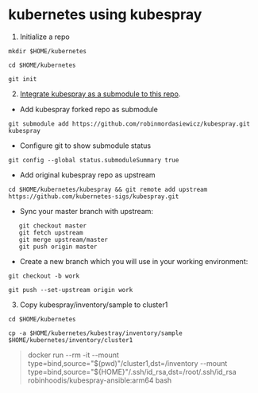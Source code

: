 # kubernetes using kubespray

1. Initialize a repo

  ```mkdir $HOME/kubernetes```

  ```cd $HOME/kubernetes```

  ```git init```

2. [Integrate kubespray as a submodule to this repo](https://github.com/kubernetes-sigs/kubespray/blob/master/docs/integration.md).

  - Add kubespray forked repo as submodule

   ```git submodule add https://github.com/robinmordasiewicz/kubespray.git kubespray```

  - Configure git to show submodule status
 
  ```git config --global status.submoduleSummary true```

  - Add original kubespray repo as upstream

  ```cd $HOME/kubernetes/kubespray && git remote add upstream https://github.com/kubernetes-sigs/kubespray.git```

  - Sync your master branch with upstream:

   ```ShellSession
      git checkout master
      git fetch upstream
      git merge upstream/master
      git push origin master
   ```

  - Create a new branch which you will use in your working environment:

   ```git checkout -b work```

   ```git push --set-upstream origin work```

3. Copy kubespray/inventory/sample to cluster1

  ```cd $HOME/kubernetes```

  ```cp -a $HOME/kubernetes/kubestray/inventory/sample $HOME/kubernetes/inventory/cluster1```

> docker run --rm -it --mount type=bind,source="$(pwd)"/cluster1,dst=/inventory --mount type=bind,source="${HOME}"/.ssh/id_rsa,dst=/root/.ssh/id_rsa robinhoodis/kubespray-ansible:arm64 bash
